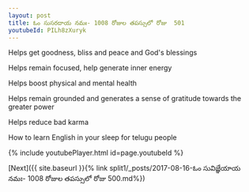 ```yaml
---
layout: post
title: ఓం సుసరదాయ నమః- 1008 రోజుల తపస్సులో రోజు  501
youtubeId: PILh8zXuryk
---
```

 
 
Helps get goodness, bliss and peace and God's blessings
 
Helps remain focused, help generate inner energy 
 
Helps boost physical and mental health 
 
Helps remain grounded and generates a sense of gratitude towards the greater power 
 
Helps reduce bad karma
 
How to learn English in your sleep for telugu people
 
 
 
 


{% include youtubePlayer.html id=page.youtubeId %}
 
[Next]({{ site.baseurl }}{% link split1/_posts/2017-08-16-ఓం సువిజ్ఞేయాయ నమః- 1008 రోజుల తపస్సులో రోజు  500.md%})
 
